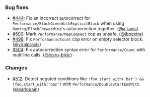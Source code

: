 ### Bug fixes

* [#444](https://github.com/rubocop/rubocop-performance/issues/444): Fix an incorrect autocorrect for `Performance/BlockGivenWithExplicitBlock` when using `Naming/BlockForwarding`'s autocorrection together. ([@a-lavis][])
* [#500](https://github.com/rubocop/rubocop-performance/issues/500): Mark `Performance/MapCompact` cop as unsafe. ([@jbpextra][])
* [#498](https://github.com/rubocop/rubocop-performance/pull/498): Fix `Performance/Count` cop error on empty selector block. ([@viralpraxis][])
* [#504](https://github.com/rubocop/rubocop-performance/pull/504): Fix autocorrection syntax error for `Performance/Count` with multiline calls. ([@lovro-bikic][])

### Changes

* [#512](https://github.com/rubocop/rubocop-performance/issues/512): Detect negated conditions like `!foo.start_with('bar') && !foo.start_with('baz')` with `Performance/DoubleStartEndWith`. ([@earlopain][])

[@a-lavis]: https://github.com/a-lavis
[@jbpextra]: https://github.com/jbpextra
[@viralpraxis]: https://github.com/viralpraxis
[@lovro-bikic]: https://github.com/lovro-bikic
[@earlopain]: https://github.com/earlopain
